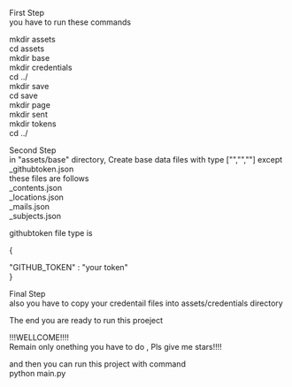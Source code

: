 
First Step<br>
you have to run these commands<br>

mkdir assets<br>
cd assets<br>
mkdir base<br>
mkdir credentials<br>
cd ../<br>
mkdir save<br>
cd save<br>
mkdir page<br>
mkdir sent<br>
mkdir tokens<br>
cd ../<br>

Second Step<br>
in    "assets/base"   directory, Create base data files with type ["","",""] except _githubtoken.json<br>
these files are follows<br>
    _contents.json<br>
    _locations.json<br>
    _mails.json<br>
    _subjects.json<br>

githubtoken file type is <br>

{<br>
	
"GITHUB_TOKEN" : "your token"<br>
}<br>

Final Step<br>
also you have to copy your credentail files into assets/credentials directory<br>


The end you are ready to run this proeject <br>


!!!WELLCOME!!!!<br>
Remain only onething you have to do , Pls give me stars!!!!<br>

and then you can run this project with command<br>
python main.py<br>


